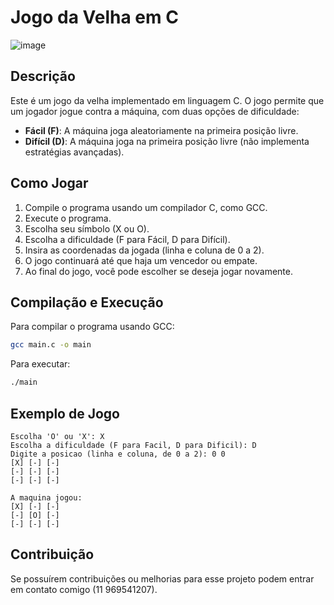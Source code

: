 # Jogo da Velha em C

![image](https://github.com/user-attachments/assets/75fc2ddf-8b00-4106-b8ea-29649391cab3)

## Descrição
Este é um jogo da velha implementado em linguagem C. O jogo permite que um jogador jogue contra a máquina, com duas opções de dificuldade:
- **Fácil (F)**: A máquina joga aleatoriamente na primeira posição livre.
- **Difícil (D)**: A máquina joga na primeira posição livre (não implementa estratégias avançadas).

## Como Jogar
1. Compile o programa usando um compilador C, como GCC.
2. Execute o programa.
3. Escolha seu símbolo (X ou O).
4. Escolha a dificuldade (F para Fácil, D para Difícil).
5. Insira as coordenadas da jogada (linha e coluna de 0 a 2).
6. O jogo continuará até que haja um vencedor ou empate.
7. Ao final do jogo, você pode escolher se deseja jogar novamente.

## Compilação e Execução
Para compilar o programa usando GCC:
```sh
gcc main.c -o main
```
Para executar:
```sh
./main
```

## Exemplo de Jogo
```
Escolha 'O' ou 'X': X
Escolha a dificuldade (F para Facil, D para Dificil): D
Digite a posicao (linha e coluna, de 0 a 2): 0 0
[X] [-] [-]
[-] [-] [-]
[-] [-] [-]

A maquina jogou:
[X] [-] [-]
[-] [O] [-]
[-] [-] [-]
```

## Contribuição

Se possuírem contribuições ou melhorias para esse projeto podem entrar em contato comigo (11 969541207).

